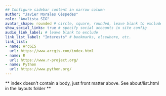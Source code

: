 ```yaml
---
## Configure sidebar content in narrow column
author: "Javier Morales Céspedes"
role: "Analista SIG"
avatar_shape: rounded # circle, square, rounded, leave blank to exclude
show_social_links: true # specify social accounts in site config
audio_link_label: # leave blank to exclude
link_list_label: "Interests" # bookmarks, elsewhere, etc.
link_list:
- name: ArcGIS
  url: https://www.arcgis.com/index.html
- name: R
  url: https://www.r-project.org/
- name: Python
  url: https://www.python.org/
---
```


** index doesn't contain a body, just front matter above.
See about/list.html in the layouts folder **